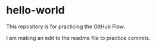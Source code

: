 # hello-world
This repository is for practicing the GitHub Flow.

I am making an edit to the readme file to practice commits.
